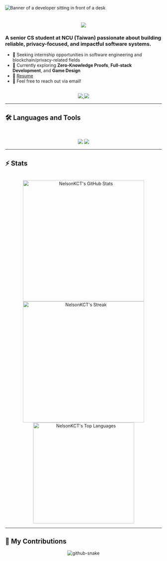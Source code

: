 <img src="https://github.com/NelsonKCT/NelsonKCT/blob/main/software-developer.png" alt="Banner of a developer sitting in front of a desk">

<h1 align="center">
    <img src="https://readme-typing-svg.herokuapp.com/?font=Inter&size=48&center=true&vCenter=true&width=600&height=70&color=4493F8&duration=4000&lines=Hi+There!+👋;+I'm+Nelson!;" />
</h1>

### A senior CS student at NCU (Taiwan) passionate about building reliable, privacy-focused, and impactful software systems.

- 🎯 Seeking internship opportunities in software engineering and blockchain/privacy-related fields
- 🧠 Currently exploring **Zero-Knowledge Proofs**, **Full-stack Development**, and **Game Design**
- 📄 [Resume](https://github.com/NelsonKCT/NelsonKCT/blob/main/resume.pdf)
- 💬 Feel free to reach out via email!

<br>

<div align="center">
  <a href="mailto:nelsonkuo0430@gmail.com">
    <img src="https://img.shields.io/badge/Gmail-nelsonkuo0430@gmail.com-D14836?style=for-the-badge&logo=gmail&logoColor=white" />
  </a>
  <a href="https://github.com/NelsonKCT">
    <img src="https://img.shields.io/badge/GitHub-NelsonKCT-181717?style=for-the-badge&logo=github" />
  </a>
</div>

<hr>

## 🛠️ Languages and Tools

<br>

<p align="center">
  <img src="https://skillicons.dev/icons?i=cpp,python,ts,nodejs,react,nextjs,rust,mongodb,firebase" />
  <img src="https://skillicons.dev/icons?i=html,css,tailwind,figma,docker,git,vscode,unity" />
</p>

<hr>

## ⚡️ Stats

<br>

<div align="center">
  <img width=390 src="https://github-readme-stats.vercel.app/api?username=NelsonKCT&theme=transparent&count_private=true&show_icons=true&rank_icon=github&locale=en" alt="NelsonKCT's GitHub Stats" />
  <img width=390 src="https://github-readme-streak-stats.herokuapp.com/?user=NelsonKCT&theme=transparent&count_private=true&border_radius=10&locale=en" alt="NelsonKCT's Streak" />
  <img width=325 src="https://github-readme-stats.vercel.app/api/top-langs?username=NelsonKCT&theme=transparent&layout=donut&hide=css&langs_count=8&border_radius=10&show_icons=true&locale=en" alt="NelsonKCT's Top Languages" />
</div>

<hr>

## 🐍 My Contributions

<div align="center">
  <picture>
    <source media="(prefers-color-scheme: dark)" srcset="https://raw.githubusercontent.com/NelsonKCT/NelsonKCT/output/github-contribution-grid-snake-dark.svg" />
    <source media="(prefers-color-scheme: light)" srcset="https://raw.githubusercontent.com/NelsonKCT/NelsonKCT/output/github-contribution-grid-snake.svg" />
    <img alt="github-snake" src="https://raw.githubusercontent.com/NelsonKCT/NelsonKCT/output/github-contribution-grid-snake.svg" />
  </picture>
</div>
